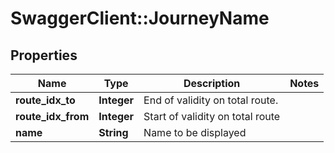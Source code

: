 # SwaggerClient::JourneyName

## Properties
Name | Type | Description | Notes
------------ | ------------- | ------------- | -------------
**route_idx_to** | **Integer** | End of validity on total route. | 
**route_idx_from** | **Integer** | Start of validity on total route | 
**name** | **String** | Name to be displayed | 


